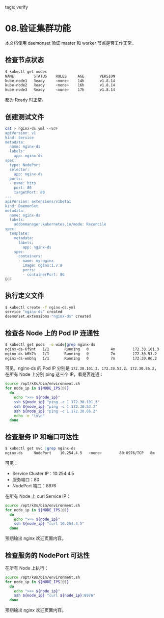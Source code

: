 <!-- toc -->

tags: verify

# 08.验证集群功能

本文档使用 daemonset 验证 master 和 worker 节点是否工作正常。

## 检查节点状态

``` bash
$ kubectl get nodes
NAME         STATUS    ROLES     AGE       VERSION
kube-node1   Ready     <none>    14h       v1.8.14
kube-node2   Ready     <none>    16h       v1.8.14
kube-node3   Ready     <none>    17h       v1.8.14
```
都为 Ready 时正常。

## 创建测试文件

``` bash
cat > nginx-ds.yml <<EOF
apiVersion: v1
kind: Service
metadata:
  name: nginx-ds
  labels:
    app: nginx-ds
spec:
  type: NodePort
  selector:
    app: nginx-ds
  ports:
  - name: http
    port: 80
    targetPort: 80
---
apiVersion: extensions/v1beta1
kind: DaemonSet
metadata:
  name: nginx-ds
  labels:
    addonmanager.kubernetes.io/mode: Reconcile
spec:
  template:
    metadata:
      labels:
        app: nginx-ds
    spec:
      containers:
      - name: my-nginx
        image: nginx:1.7.9
        ports:
        - containerPort: 80
EOF
```

## 执行定义文件

``` bash
$ kubectl create -f nginx-ds.yml
service "nginx-ds" created
daemonset.extensions "nginx-ds" created
```

## 检查各 Node 上的 Pod IP 连通性

``` bash
$ kubectl get pods  -o wide|grep nginx-ds
nginx-ds-6f9nt   1/1       Running   0          4m        172.30.101.3   kube-node2
nginx-ds-b6k7h   1/1       Running   0          7m        172.30.53.2    kube-node1
nginx-ds-wmbhq   1/1       Running   0          7m        172.30.86.2    kube-node3
```

可见，nginx-ds 的 Pod IP 分别是 `172.30.101.3`、`172.30.53.2`、`172.30.86.2`，在所有 Node 上分别 ping 这三个 IP，看是否连通：

``` bash
source /opt/k8s/bin/environment.sh
for node_ip in ${NODE_IPS[@]}
  do
    echo ">>> ${node_ip}"
    ssh ${node_ip} "ping -c 1 172.30.101.3"
    ssh ${node_ip} "ping -c 1 172.30.53.2"
    ssh ${node_ip} "ping -c 1 172.30.86.2"
    echo -e "\n\n"
  done
```

## 检查服务 IP 和端口可达性

``` bash
$ kubectl get svc |grep nginx-ds
nginx-ds     NodePort    10.254.4.5   <none>        80:8976/TCP   8m
```

可见：

+ Service Cluster IP：10.254.4.5 
+ 服务端口：80
+ NodePort 端口：8976

在所有 Node 上 curl Service IP：

``` bash
source /opt/k8s/bin/environment.sh
for node_ip in ${NODE_IPS[@]}
  do
    echo ">>> ${node_ip}"
    ssh ${node_ip} "curl 10.254.4.5"
  done
```

预期输出 nginx 欢迎页面内容。

## 检查服务的 NodePort 可达性

在所有 Node 上执行：

``` bash
source /opt/k8s/bin/environment.sh
for node_ip in ${NODE_IPS[@]}
  do
    echo ">>> ${node_ip}"
    ssh ${node_ip} "curl ${node_ip}:8976"
  done
```

预期输出 nginx 欢迎页面内容。